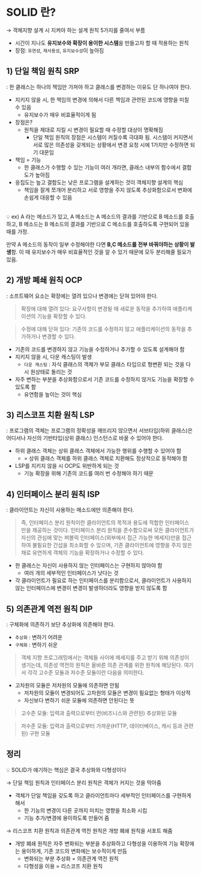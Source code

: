 # SOLID 란?

→ 객체지향 설계 시 지켜야 하는 설계 원칙 5가지를 줄여서 부름

- 시간이 지나도 **유지보수와 확장이 용이한 시스템**을 만들고자 할 때 적용하는 원칙
- 장점: `유연성`, `재사용성`, `유지보수성`이 높아짐


## 1) 단일 책임 원칙 SRP


: 한 클래스는 하나의 책임만 가져야 하고 클래스를 변경하는 이유도 단 하나여야 한다.

- 지키지 않을 시, 한 책임의 변경에 의해서 다른 책임과 관련된 코드에 영향을 미칠 수 있음
    - 유지보수가 매우 비효율적이게 됨
- 장점은?
    - 원칙을 제대로 지킬 시 변경이 필요할 때 수정할 대상이 명확해짐
        - 단일 책임 원칙의 장점은 시스템이 커질수록 극대화 됨. 시스템이 커지면서 서로 많은 의존성을 갖게되는 상황에서 변경 요청 시에 1가지만 수정하면 되기 대문임
- 책임 = 기능
    - 한 클래스가 수행할 수 있는 기능이 여러 개라면, 클래스 내부의 함수에서 결합도가 높아짐
- 응집도는 높고 결합도는 낮은 프로그램을 설계하는 것이 객체지향 설계의 핵심
    - 책임을 잘게 쪼개어 분리하고 서로 영향을 주지 않도록 추상화함으로서 변화에 손쉽게 대응할 수 있음

<br>

<aside>
💡 ex) A 라는 메소드가 있고, A 메소드는 A 메소드의 결과를 기반으로 B 메소드를 호출하고, B 메소드는 B 메소드의 결과를 기반으로 C 메소드를 호출하도록 구현되어 있을 때를 가정. 

만약 A 메소드의 동작이 일부 수정해야한 다면 **B,C 메소드를 전부 바꿔야하는 상황이 발생**함.
이 때 유지보수가 매우 비효율적인 것을 알 수 있기 때문에 모두 분리해줄 필요가 있음.

</aside>

## 2) 개방 폐쇄 원칙 OCP


: 소프트웨어 요소는 확장에는 열려 있으나 변경에는 닫혀 있어야 한다.

> 확장에 대해 열려 있다: 요구사항이 변경될 때 새로운 동작을 추가하여 애플리케이션의 기능을 확장할 수 있다.
>

> 수정에 대해 닫혀 있다: 기존의 코드를 수정하지 않고 애플리케이션의 동작을 추가하거나 변경할 수 있다.
>
- 기존의 코드를 변경하지 않고 기능을 수정하거나 추가할 수 있도록 설계해야 함
- 지키지 않을 시, 다운 캐스팅이 발생
    - `다운 캐스팅` : 자식 클래스의 객체가 부모 클래스 타입으로 형변환 되는 것을 다시 원상태로 돌리는 것
- 자주 변하는 부분을 추상화함으로서 기존 코드를 수정하지 않거도 기능을 확장할 수 있도록 함
    - 유연함을 높이는 것이 핵심

## 3) 리스코프 치환 원칙 LSP


: 프로그램의 객체는 프로그램의 정확성을 깨뜨리지 않으면서 서브타입(하위 클래스)은 어디서나 자신의 기반타입(상위 클래스) 인스턴스로 바꿀 수 있어야 한다.

- 하위 클래스 객체는 상위 클래스 객체에서 가능한 행위를 수행할 수 있어야 함
    - = 상위 클래스 객체를 하위 클래스 객체로 치환해도 정상적으로 동작해야 함
- LSP를 지키지 않을 시 OCP도 위반하게 되는 것
    - 기능 확장을 위해 기존의 코드를 여러 번 수정해야 하기 때문

## 4) 인터페이스 분리 원칙 ISP


: 클라이언트는 자신이 사용하는 메소드에만 의존해야 한다.

> 즉, 인터페이스 분리 원칙이란 클라이언트의 목적과 용도에 적합한 인터페이스 만을 제공하는 것이다. 인터페이스 분리 원칙을 준수함으로써 모든 클라이언트가 자신의 관심에 맞는 퍼블릭 인터페이스(외부에서 접근 가능한 메세지)만을 접근하여 불필요한 간섭을 최소화할 수 있으며, 기존 클라이언트에 영향을 주지 않은 채로 유연하게 객체의 기능을 확장하거나 수정할 수 있다.
>
- 한 클래스는 자신이 사용하지 않는 인터페이스는 구현하지 않아야 함
    - 여러 개의 세부적인 인터페이스가 낫다는 것
- 각 클라이언트가 필요로 하는 인터페이스를 분리함으로서, 클라이언트가 사용하지 않는 인터페이스에 변경이 변경이 발생하더라도 영향을 받지 않도록 함

## 5) 의존관계 역전 원칙 DIP


: 구체화에 의존하기 보단 추상화에 의존해야 한다.

- `추상화` : 변하기 어려운
- `구체화` : 변하기 쉬운

> 객체 지향 프로그래밍에서는 객체들 사이에 메세지를 주고 받기 위해 의존성이 생기는데, 의존성 역전의 원칙은 올바른 의존 관계를 위한 원칙에 해당된다. 여기서 각각 고수준 모듈과 저수준 모듈이란 다음을 의미한다.
>
- 고차원의 모듈은 저차원의 모듈에 의존하면 안됨
    - 저차원의 모듈이 변경되어도 고차원의 모듈은 변경이 필요없는 형태가 이상적
    - 자신보다 변하기 쉬운 모듈에 의존하면 안된다는 뜻

> 고수준 모듈: 입력과 출력으로부터 먼(비즈니스와 관련된) 추상화된 모듈
>

> 저수준 모듈: 입력과 출력으로부터 가까운(HTTP, 데이터베이스, 캐시 등과 관련된) 구현 모듈
>

## 정리


<aside>
💡 SOLID가 얘기하는 핵심은 결국 추상화와 다형성이다
</aside>

→ 단일 책임 원칙과 인터페이스 분리 원칙은 객체가 커지는 것을 막아줌

- 객체가 단일 책임을 갖도록 하고 클라이언트마다 세부적인 인터페이스를 구현하게 해서
    - 한 기능의 변경이 다른 곳까지 미치는 영향을 최소화 시킴
    - 기능 추가/변경에 용이하도록 만들어 줌

→ 리스코프 치환 원칙과 의존관계 역전 원칙은 개방 폐쇄 원칙을 서포트 해줌

- 개방 폐쇄 원칙은 자주 변화되는 부분을 추상화하고 다형성을 이용하여 기능 확장에는 용이하게, 기존 코드의 변화에는 보수적이게 만듬
    - 변화되는 부분 추상화 = 의존관계 역전 원칙
    - 다형성을 이용 = 리스코프 치환 원칙
